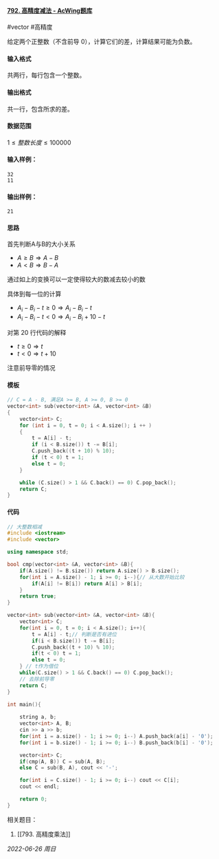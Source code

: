 #### [792. 高精度减法 - AcWing题库](https://www.acwing.com/problem/content/794/)

#vector #高精度

给定两个正整数（不含前导 $0$），计算它们的差，计算结果可能为负数。

#### 输入格式

共两行，每行包含一个整数。

#### 输出格式

共一行，包含所求的差。

#### 数据范围

$1≤整数长度≤100000$

#### 输入样例：

```in
32
11
```

#### 输出样例：

```out
21
```

#### 思路

首先判断A与B的大小关系

- $A \geq B \Rightarrow A - B$ 
- $A < B \Rightarrow B - A$

通过如上的变换可以一定使得较大的数减去较小的数

具体到每一位的计算

- $A_i - B_i - t \geq 0 \Rightarrow A_i - B_i - t$
- $A_i - B_i - t < 0 \Rightarrow A_i - B_i + 10 - t$

对第 $20$ 行代码的解释

- $t \geq 0 \Rightarrow t$
- $t < 0 \Rightarrow t + 10$

注意前导零的情况

#### 模板

```cpp
// C = A - B, 满足A >= B, A >= 0, B >= 0
vector<int> sub(vector<int> &A, vector<int> &B)
{
    vector<int> C;
    for (int i = 0, t = 0; i < A.size(); i ++ )
    {
        t = A[i] - t;
        if (i < B.size()) t -= B[i];
        C.push_back((t + 10) % 10);
        if (t < 0) t = 1;
        else t = 0;
    }

    while (C.size() > 1 && C.back() == 0) C.pop_back();
    return C;
}
```

#### 代码

```cpp
// 大整数相减
#include <iostream>
#include <vector>

using namespace std;

bool cmp(vector<int> &A, vector<int> &B){
    if(A.size() != B.size()) return A.size() > B.size();
    for(int i = A.size() - 1; i >= 0; i--){// 从大数开始比较
        if(A[i] != B[i]) return A[i] > B[i];
    }
    return true;
}

vector<int> sub(vector<int> &A, vector<int> &B){
    vector<int> C;
    for(int i = 0, t = 0; i < A.size(); i++){
        t = A[i] - t;// 判断是否有进位
        if(i < B.size()) t -= B[i];
        C.push_back((t + 10) % 10);
        if(t < 0) t = 1;
        else t = 0;
    } // t作为借位
    while(C.size() > 1 && C.back() == 0) C.pop_back();
    // 去除前导零
    return C;
}

int main(){
    
    string a, b;
    vector<int> A, B;
    cin >> a >> b;
    for(int i = a.size() - 1; i >= 0; i--) A.push_back(a[i] - '0');
    for(int i = b.size() - 1; i >= 0; i--) B.push_back(b[i] - '0');

    vector<int> C;
    if(cmp(A, B)) C = sub(A, B);
    else C = sub(B, A), cout << '-';

    for(int i = C.size() - 1; i >= 0; i--) cout << C[i];
    cout << endl;

    return 0;
}
```


相关题目：
1. [[793. 高精度乘法]]

*2022-06-26 周日*